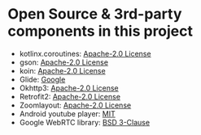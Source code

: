 # Open Source & 3rd-party components in this project
* kotlinx.coroutines: [Apache-2.0 License](https://github.com/Kotlin/kotlinx.coroutines/blob/master/LICENSE.txt)
* gson: [Apache-2.0 License](https://github.com/google/gson/blob/master/LICENSE)
* koin: [Apache-2.0 License](https://github.com/InsertKoinIO/koin/blob/master/LICENSE)
* Glide: [Google](https://github.com/bumptech/glide/blob/master/LICENSE)
* Okhttp3: [Apache-2.0 License](https://square.github.io/okhttp/#license)
* Retrofit2: [Apache-2.0 License](https://square.github.io/retrofit/)
* Zoomlayout: [Apache-2.0 License](https://github.com/natario1/ZoomLayout/blob/master/LICENSE)
* Android youtube player: [MIT](https://github.com/PierfrancescoSoffritti/android-youtube-player/blob/master/LICENSE)
* Google WebRTC library: [BSD 3-Clause](https://bintray.com/google/webrtc/google-webrtc)